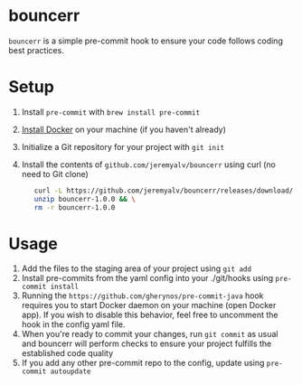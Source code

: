 # bouncerr
`bouncerr` is a simple pre-commit hook to ensure your code follows coding best practices.

# Setup
1. Install `pre-commit` with `brew install pre-commit`
2. [Install Docker](https://docs.docker.com/engine/install/) on your machine (if you haven't already)
3. Initialize a Git repository for your project with `git init`
4. Install the contents of `github.com/jeremyalv/bouncerr` using curl (no need to Git clone)

   ```bash
      curl -L https://github.com/jeremyalv/bouncerr/releases/download/1.0.0/bouncerr-1.0.0.zip -o bouncerr-1.0.0 && \
      unzip bouncerr-1.0.0 && \
      rm -r bouncerr-1.0.0
   ```

# Usage
1. Add the files to the staging area of your project using `git add`
2. Install pre-commits from the yaml config into your ./git/hooks using `pre-commit install`
3. Running the `https://github.com/gherynos/pre-commit-java` hook requires you to start Docker daemon on your machine (open Docker app). If you wish to disable this behavior, feel free to uncomment the hook in the config yaml file.
4. When you're ready to commit your changes, run `git commit` as usual and bouncerr will perform checks to ensure your project fulfills the established code quality
5. If you add any other pre-commit repo to the config, update using `pre-commit autoupdate`
